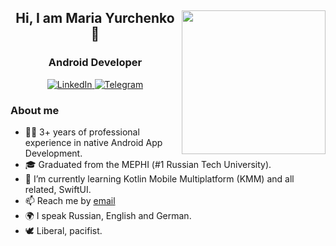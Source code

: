 <div id="header" align="center">
	<img align='right' src="https://user-images.githubusercontent.com/120378890/223352441-ead538c8-027a-478f-b71c-94ce3659f41a.gif" width="230">
	<h2>Hi, I am Maria Yurchenko 👋</h1>
	<h3>Android Developer</h3>
	
</div>

<div id="socials" align="center">
	<a href="https://www.linkedin.com/in/maria-a-yurchenko">
		<img src="https://img.shields.io/badge/LinkedIn-blue?style=for-the-badge&logo=linkedin&logoColor=white" alt="LinkedIn"/>
	</a>
	<a href="https://t.me/telefon3208">
		<img src="https://img.shields.io/badge/Telegram-blue?style=for-the-badge&logo=telegram&logoColor=white" alt="Telegram"/>
	</a>
</div>

### About me
- 👩‍💻 3+ years of professional experience in native Android App Development.
- 🎓 Graduated from the MEPHI (#1 Russian Tech University).
- 🌱 I’m currently learning Kotlin Mobile Multiplatform (KMM) and all related, SwiftUI.
- 📫 Reach me by [email](maria.yurchenko33@gmail.com)
- 🌍 I speak Russian, English and German.
- 🕊️ Liberal, pacifist.
